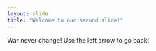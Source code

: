 ```yaml
---
layout: slide
title: "Welcome to our second slide!"
---
```

War never change!
Use the left arrow to go back!
